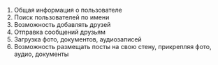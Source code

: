 1) Общая информация о пользователе
2) Поиск пользователей по имени
3) Возможность добавлять друзей
4) Отправка сообщений друзьям
5) Загрузка фото, документов, аудиозаписей
6) Возможность размещать посты на свою стену, прикрепляя фото, аудио, документы
